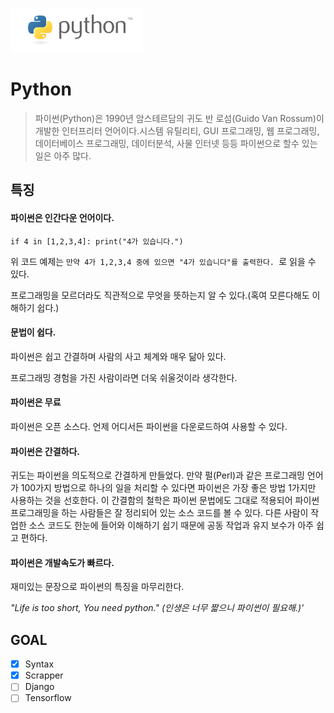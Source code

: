 ![](https://github.com/gaenglovesdev/python_challenge/blob/main/assets/pahkey_KRRKrp.png)

# Python

> 파이썬(Python)은 1990년 암스테르담의 귀도 반 로섬(Guido Van Rossum)이 개발한 인터프리터 언어이다.시스템 유틸리티, GUI 프로그래밍, 웹 프로그래밍, 데이터베이스 프로그래밍, 데이터분석, 사물 인터넷 등등 파이썬으로 할수 있는 일은 아주 많다.

## 특징

#### 파이썬은 인간다운 언어이다.

`if 4 in [1,2,3,4]: print("4가 있습니다.")`

위 코드 예제는 `만약 4가 1,2,3,4 중에 있으면 "4가 있습니다"를 출력한다. `로 읽을 수 있다.

프로그래밍을 모르더라도 직관적으로 무엇을 뜻하는지 알 수 있다.(혹여 모른다해도 이해하기 쉽다.)

#### 문법이 쉽다.

파이썬은 쉽고 간결하며 사람의 사고 체계와 매우 닮아 있다.

프로그래밍 경험을 가진 사람이라면 더욱 쉬울것이라 생각한다.

#### 파이썬은 무료

파이썬은 오픈 소스다. 언제 어디서든 파이썬을 다운로드하여 사용할 수 있다.

#### 파이썬은 간결하다.

귀도는 파이썬을 의도적으로 간결하게 만들었다. 만약 펄(Perl)과 같은 프로그래밍 언어가 100가지 방법으로 하나의 일을 처리할 수 있다면 파이썬은 가장 좋은 방법 1가지만 사용하는 것을 선호한다. 이 간결함의 철학은 파이썬 문법에도 그대로 적용되어 파이썬 프로그래밍을 하는 사람들은 잘 정리되어 있는 소스 코드를 볼 수 있다. 다른 사람이 작업한 소스 코드도 한눈에 들어와 이해하기 쉽기 때문에 공동 작업과 유지 보수가 아주 쉽고 편하다.

#### 파이썬은 개발속도가 빠르다.

재미있는 문장으로 파이썬의 특징을 마무리한다.

_"Life is too short, You need python." (인생은 너무 짧으니 파이썬이 필요해.)'_

## GOAL

- [x] Syntax
- [x] Scrapper
- [ ] Django
- [ ] Tensorflow
